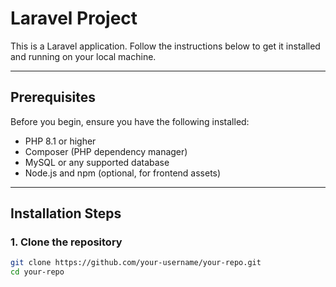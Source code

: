 # Laravel Project

This is a Laravel application. Follow the instructions below to get it installed and running on your local machine.

---

## Prerequisites

Before you begin, ensure you have the following installed:

- PHP 8.1 or higher
- Composer (PHP dependency manager)
- MySQL or any supported database
- Node.js and npm (optional, for frontend assets)

---

## Installation Steps

### 1. Clone the repository

```bash
git clone https://github.com/your-username/your-repo.git
cd your-repo
